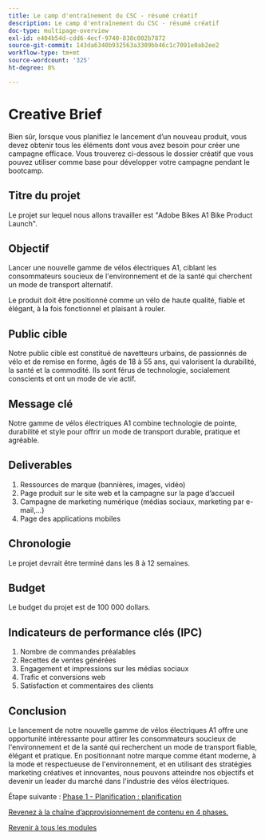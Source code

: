 ```yaml
---
title: Le camp d'entraînement du CSC - résumé créatif
description: Le camp d'entraînement du CSC - résumé créatif
doc-type: multipage-overview
exl-id: e404b54d-cdd6-4ecf-9740-838c002b7872
source-git-commit: 143da6340b932563a3309bb46c1c7091e0ab2ee2
workflow-type: tm+mt
source-wordcount: '325'
ht-degree: 0%

---
```


# Creative Brief

Bien sûr, lorsque vous planifiez le lancement d’un nouveau produit, vous devez obtenir tous les éléments dont vous avez besoin pour créer une campagne efficace. Vous trouverez ci-dessous le dossier créatif que vous pouvez utiliser comme base pour développer votre campagne pendant le bootcamp.

## Titre du projet

Le projet sur lequel nous allons travailler est &quot;Adobe Bikes A1 Bike Product Launch&quot;.

## Objectif

Lancer une nouvelle gamme de vélos électriques A1, ciblant les consommateurs soucieux de l&#39;environnement et de la santé qui cherchent un mode de transport alternatif.

Le produit doit être positionné comme un vélo de haute qualité, fiable et élégant, à la fois fonctionnel et plaisant à rouler.

## Public cible

Notre public cible est constitué de navetteurs urbains, de passionnés de vélo et de remise en forme, âgés de 18 à 55 ans, qui valorisent la durabilité, la santé et la commodité. Ils sont férus de technologie, socialement conscients et ont un mode de vie actif.

## Message clé

Notre gamme de vélos électriques A1 combine technologie de pointe, durabilité et style pour offrir un mode de transport durable, pratique et agréable.

## Deliverables

1. Ressources de marque (bannières, images, vidéo)
1. Page produit sur le site web et la campagne sur la page d’accueil
1. Campagne de marketing numérique (médias sociaux, marketing par e-mail,...)
1. Page des applications mobiles

## Chronologie

Le projet devrait être terminé dans les 8 à 12 semaines.

## Budget

Le budget du projet est de 100 000 dollars.

## Indicateurs de performance clés (IPC)

1. Nombre de commandes préalables
1. Recettes de ventes générées
1. Engagement et impressions sur les médias sociaux
1. Trafic et conversions web
1. Satisfaction et commentaires des clients

## Conclusion

Le lancement de notre nouvelle gamme de vélos électriques A1 offre une opportunité intéressante pour attirer les consommateurs soucieux de l&#39;environnement et de la santé qui recherchent un mode de transport fiable, élégant et pratique. En positionnant notre marque comme étant moderne, à la mode et respectueuse de l&#39;environnement, et en utilisant des stratégies marketing créatives et innovantes, nous pouvons atteindre nos objectifs et devenir un leader du marché dans l&#39;industrie des vélos électriques.


Étape suivante : [Phase 1 - Planification : planification](./phases/planning/planning.md)

[Revenez à la chaîne d’approvisionnement de contenu en 4 phases.](./csc-in-4-phases.md)

[Revenir à tous les modules](./overview.md)
